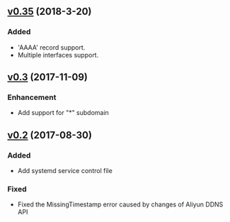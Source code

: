 ## [v0.35](#) (2018-3-20)

### Added

- 'AAAA' record support.
- Multiple interfaces support.

## [v0.3](#) (2017-11-09)

### Enhancement 

- Add support for "*" subdomain 

## [v0.2](#) (2017-08-30)

### Added 

- Add systemd service control file

### Fixed 

- Fixed the MissingTimestamp error caused by changes of Aliyun DDNS API 
